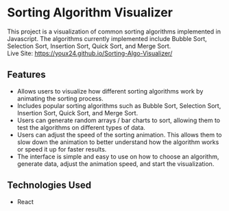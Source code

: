# Sorting Algorithm Visualizer
This project is a visualization of common sorting algorithms implemented in Javascript. The algorithms currently implemented include Bubble Sort, Selection Sort, Insertion Sort, Quick Sort, and Merge Sort.  
Live Site: https://youx24.github.io/Sorting-Algo-Visualizer/


## Features
* Allows users to visualize how different sorting algorithms work by animating the sorting process.
* Includes popular sorting algorithms such as Bubble Sort, Selection Sort, Insertion Sort, Quick Sort, and Merge Sort.
* Users can generate random arrays / bar charts to sort, allowing them to test the algorithms on different types of data.
* Users can adjust the speed of the sorting animation. This allows them to slow down the animation to better understand how the algorithm works or speed it up for faster results.
* The interface is simple and easy to use on how to choose an algorithm, generate data, adjust the animation speed, and start the visualization.


## Technologies Used
* React
